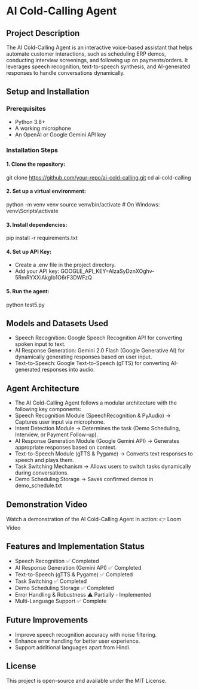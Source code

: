
# AI Cold-Calling Agent


## Project Description

The AI Cold-Calling Agent is an interactive voice-based assistant that helps automate customer interactions, such as scheduling ERP demos, conducting interview screenings, and following up on payments/orders. It leverages speech recognition, text-to-speech synthesis, and AI-generated responses to handle conversations dynamically.


## Setup and Installation

### Prerequisites
* Python 3.8+
* A working microphone
* An OpenAI or Google Gemini API key

### Installation Steps
#### 1. Clone the repository:
git clone https://github.com/your-repo/ai-cold-calling.git
cd ai-cold-calling

#### 2. Set up a virtual environment:
python -m venv venv
source venv/bin/activate  # On Windows: venv\Scripts\activate

#### 3. Install dependencies:
pip install -r requirements.txt

#### 4. Set up API Key:
* Create a .env file in the project directory.
* Add your API key:
GOOGLE_API_KEY=AIzaSyDznXOghv-5RmRYXXiAkgIb1O6rF3DWFzQ

#### 5. Run the agent:
python test5.py

## Models and Datasets Used
* Speech Recognition: Google Speech Recognition API for converting spoken input to text.
* AI Response Generation: Gemini 2.0 Flash (Google Generative AI) for dynamically generating responses based on user input.
* Text-to-Speech: Google Text-to-Speech (gTTS) for converting AI-generated responses into audio.

## Agent Architecture
* The AI Cold-Calling Agent follows a modular architecture with the following key components:
* Speech Recognition Module (SpeechRecognition & PyAudio) → Captures user input via microphone.
* Intent Detection Module → Determines the task (Demo Scheduling, Interview, or Payment Follow-up).
* AI Response Generation Module (Google Gemini API) → Generates appropriate responses based on context.
* Text-to-Speech Module (gTTS & Pygame) → Converts text responses to speech and plays them.
* Task Switching Mechanism → Allows users to switch tasks dynamically during conversations.
* Demo Scheduling Storage → Saves confirmed demos in demo_schedule.txt


## Demonstration Video

Watch a demonstration of the AI Cold-Calling Agent in action:
👉 Loom Video


## Features and Implementation Status



- Speech Recognition ✅ Completed
- AI Response Generation (Gemini API) ✅ Completed
- Text-to-Speech (gTTS & Pygame) ✅ Completed
- Task Switching ✅ Completed
- Demo Scheduling Storage ✅ Completed
- Error Handling & Robustness ⚠️ Partially - Implemented
- Multi-Language Support ✅ Complete


## Future Improvements
* Improve speech recognition accuracy with noise filtering.
* Enhance error handling for better user experience.
* Support additional languages apart from Hindi.


## License

This project is open-source and available under the MIT License.
